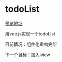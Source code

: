 # todoList
[预览地址](https://molicreed.github.io/todolist/)

用vue.js实现一个todoList

目前情况：组件化重构完毕

下一个目标：加入iview